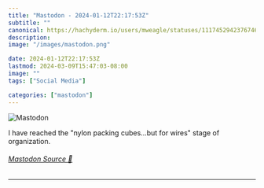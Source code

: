 ```yaml
---
title: "Mastodon - 2024-01-12T22:17:53Z"
subtitle: ""
canonical: https://hachyderm.io/users/mweagle/statuses/111745294237674618
description:
image: "/images/mastodon.png"

date: 2024-01-12T22:17:53Z
lastmod: 2024-03-09T15:47:03-08:00
image: ""
tags: ["Social Media"]

categories: ["mastodon"]
---
```

![Mastodon](/images/mastodon.png)

<p>I have reached the &quot;nylon packing cubes...but for wires&quot; stage of organization.</p>


###### [Mastodon Source 🐘](https://hachyderm.io/@mweagle/111745294237674618)

___
